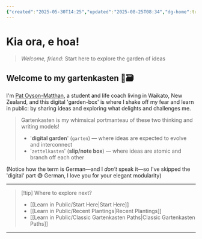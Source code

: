 ```yaml
---
{"created":"2025-05-30T14:25","updated":"2025-08-25T08:34","dg-home":true,"dg-publish":true,"dg-hide":true,"noteIcon":"signpost","aliases":["Gartenkasten"],"dg-path":"Welcome to Pat's gartenkasten.md","permalink":"/welcome-to-pat-s-gartenkasten/","hide":true,"tags":["gardenEntry"],"dgPassFrontmatter":true}
---
```


# Kia ora, e hoa! 
> _Welcome, friend_: Start here to explore the garden of ideas

## Welcome to my gartenkasten 🌱🗃️

<p class="vcard">I'm <a class="fn url" href="https://patsitive.co.nz">Pat Oyson-Matthan</a>, a <span class="title">student and life coach</span> living in <span class="adr"><span class="region">Waikato</span>, <span class="country-name">New Zealand</span></span>, and this digital 'garden-box' is where I shake off my fear and learn in public: by sharing ideas and exploring what delights and challenges me.</p>

> Gartenkasten is my whimsical portmanteau of these two thinking and writing models! 
> - '**digital garden**' (`garten`) — where ideas are expected to evolve and interconnect 
> - '`zettelkasten`' (**slip/note box**) — where ideas are atomic and branch off each other 

(Notice how the term is German—and I _don't_ speak it—so I've skipped the 'digital' part 😅 German, I love you for your elegant modularity)

--- 

> [!tip] Where to explore next?
> - [[Learn in Public/Start Here\|Start Here]]
> - [[Learn in Public/Recent Plantings\|Recent Plantings]]
> - [[Learn in Public/Classic Gartenkasten Paths\|Classic Gartenkasten Paths]]

--- 